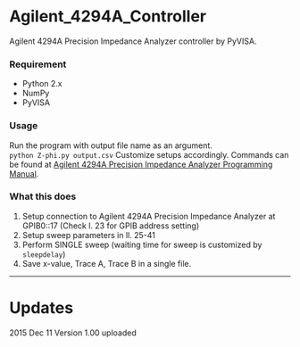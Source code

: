 # Agilent_4294A_Controller
Agilent 4294A Precision Impedance Analyzer controller by PyVISA.  

### Requirement ###
+ Python 2.x
+ NumPy
+ PyVISA

### Usage ###
Run the program with output file name as an argument.  
    ``python Z-phi.py output.csv``
Customize setups accordingly. Commands can be found at [Agilent 4294A Precision Impedance Analyzer
Programming Manual](http://literature.cdn.keysight.com/litweb/pdf/04294-90061.pdf?id=1000002213-1:epsg:man).  


### What this does ###
1. Setup connection to Agilent 4294A Precision Impedance Analyzer at GPIB0::17
(Check l. 23 for GPIB address setting)  
2. Setup sweep parameters in ll. 25-41
3. Perform SINGLE sweep (waiting time for sweep is customized by ``sleepdelay``)
4. Save x-value, Trace A, Trace B in a single file.

-----
# Updates  
2015 Dec 11 Version 1.00 uploaded  
